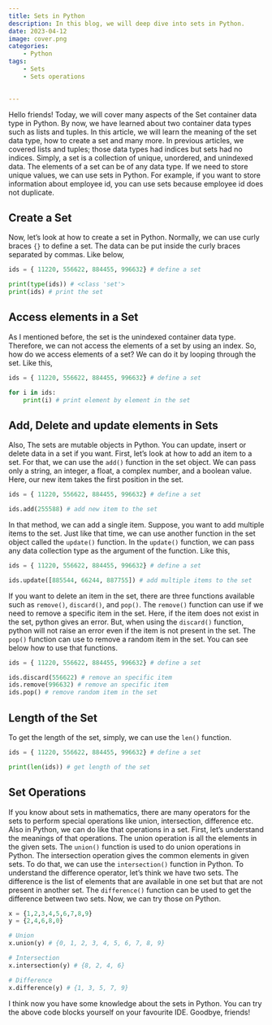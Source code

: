 ```yaml
---
title: Sets in Python
description: In this blog, we will deep dive into sets in Python. 
date: 2023-04-12
image: cover.png
categories:
    - Python
tags:
    - Sets
    - Sets operations
    

--- 
```


Hello friends! Today, we will cover many aspects of the Set container data type in Python. By now, we have learned about two container data types such as lists and tuples. In this article, we will learn the meaning of the set data type, how to create a set and many more. In previous articles, we covered lists and tuples; those data types had indices but sets had no indices. Simply, a set is a collection of unique, unordered, and unindexed data. The elements of a set can be of any data type. If we need to store unique values, we can use sets in Python. For example, if you want to store information about employee id, you can use sets because employee id does not duplicate. 

## Create a Set

Now, let’s look at how to create a set in Python. Normally, we can use curly braces `{}` to define a set. The data can be put inside the curly braces separated by commas. Like below,

```python
ids = { 11220, 556622, 884455, 996632} # define a set

print(type(ids)) # <class 'set'>
print(ids) # print the set
```

## Access elements in a Set

As I mentioned before, the set is the unindexed container data type. Therefore, we can not access the elements of a set by using an index. So, how do we access elements of a set? We can do it by looping through the set. Like this,


```python
ids = { 11220, 556622, 884455, 996632} # define a set

for i in ids:
    print(i) # print element by element in the set
```

## Add, Delete and update elements in Sets

Also, The sets are mutable objects in Python. You can update, insert or delete data in a set if you want. First, let’s look at how to add an item to a set. For that, we can use the `add()` function in the set object. We can pass only a string, an integer, a float, a complex number, and a boolean value. Here, our new item takes the first position in the set. 

```python
ids = { 11220, 556622, 884455, 996632} # define a set

ids.add(255588) # add new item to the set
```

In that method, we can add a single item. Suppose, you want to add multiple items to the set. Just like that time, we can use another function in the set object called the `update()` function. In the `update()` function, we can pass any data collection type as the argument of the function. Like this,

```python
ids = { 11220, 556622, 884455, 996632} # define a set

ids.update([885544, 66244, 887755]) # add multiple items to the set
```

If you want to delete an item in the set, there are three functions available such as `remove()`, `discard()`, and `pop()`. The `remove()` function can use if we need to remove a specific item in the set. Here, if the item does not exist in the set, python gives an error. But, when using the `discard()` function, python will not raise an error even if the item is not present in the set. The `pop()` function can use to remove a random item in the set. You can see below how to use that functions.


```python
ids = { 11220, 556622, 884455, 996632} # define a set

ids.discard(556622) # remove an specific item
ids.remove(996632) # remove an specific item
ids.pop() # remove random item in the set
```

## Length of the Set

To get the length of the set, simply, we can use the `len()` function. 


```python
ids = { 11220, 556622, 884455, 996632} # define a set

print(len(ids)) # get length of the set
```

## Set Operations

If you know about sets in mathematics, there are many operators for the sets to perform special operations like union, intersection, difference etc. Also in Python, we can do like that operations in a set. First, let’s understand the meanings of that operations. The union operation is all the elements in the given sets. The `union()` function is used to do union operations in Python. The intersection operation gives the common elements in given sets. To do that, we can use the `intersection()` function in Python. To understand the difference operator, let’s think we have two sets. The difference is the list of elements that are available in one set but that are not present in another set. The `difference()` function can be used to get the difference between two sets. Now, we can try those on Python.


```python
x = {1,2,3,4,5,6,7,8,9}
y = {2,4,6,8,0}

# Union
x.union(y) # {0, 1, 2, 3, 4, 5, 6, 7, 8, 9}

# Intersection
x.intersection(y) # {8, 2, 4, 6}

# Difference
x.difference(y) # {1, 3, 5, 7, 9}
```

I think now you have some knowledge about the sets in Python. You can try the above code blocks yourself on your favourite IDE.  Goodbye, friends! 

